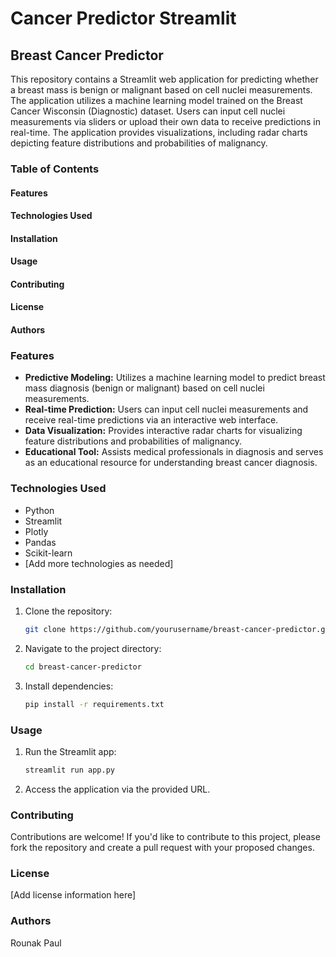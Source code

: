 # Cancer Predictor Streamlit
## Breast Cancer Predictor

This repository contains a Streamlit web application for predicting whether a breast mass is benign or malignant based on cell nuclei measurements. The application utilizes a machine learning model trained on the Breast Cancer Wisconsin (Diagnostic) dataset. Users can input cell nuclei measurements via sliders or upload their own data to receive predictions in real-time. The application provides visualizations, including radar charts depicting feature distributions and probabilities of malignancy.

### Table of Contents
#### Features
#### Technologies Used
#### Installation
#### Usage
#### Contributing
#### License
#### Authors

### Features
- **Predictive Modeling:** Utilizes a machine learning model to predict breast mass diagnosis (benign or malignant) based on cell nuclei measurements.
- **Real-time Prediction:** Users can input cell nuclei measurements and receive real-time predictions via an interactive web interface.
- **Data Visualization:** Provides interactive radar charts for visualizing feature distributions and probabilities of malignancy.
- **Educational Tool:** Assists medical professionals in diagnosis and serves as an educational resource for understanding breast cancer diagnosis.

### Technologies Used
- Python
- Streamlit
- Plotly
- Pandas
- Scikit-learn
- [Add more technologies as needed]

### Installation
1. Clone the repository:
    ```bash
    git clone https://github.com/yourusername/breast-cancer-predictor.git
    ```
2. Navigate to the project directory:
    ```bash
    cd breast-cancer-predictor
    ```
3. Install dependencies:
    ```bash
    pip install -r requirements.txt
    ```

### Usage
1. Run the Streamlit app:
    ```bash
    streamlit run app.py
    ```
2. Access the application via the provided URL.

### Contributing
Contributions are welcome! If you'd like to contribute to this project, please fork the repository and create a pull request with your proposed changes.

### License
[Add license information here]

### Authors
Rounak Paul
